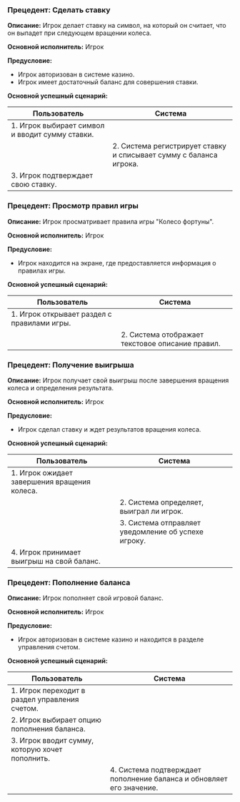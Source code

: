 ### Прецедент: Сделать ставку

**Описание:** Игрок делает ставку на символ, на который он считает, что он выпадет при следующем вращении колеса.

**Основной исполнитель:** Игрок

**Предусловие:** 
- Игрок авторизован в системе казино.
- Игрок имеет достаточный баланс для совершения ставки.

**Основной успешный сценарий:**

| Пользователь | Система |
|--------------|---------|
| 1. Игрок выбирает символ и вводит сумму ставки. | |
|              | 2. Система регистрирует ставку и списывает сумму с баланса игрока. |
| 3. Игрок подтверждает свою ставку. | |

### Прецедент: Просмотр правил игры

**Описание:** Игрок просматривает правила игры "Колесо фортуны".

**Основной исполнитель:** Игрок

**Предусловие:** 
- Игрок находится на экране, где предоставляется информация о правилах игры.

**Основной успешный сценарий:**

| Пользователь | Система |
|--------------|---------|
| 1. Игрок открывает раздел с правилами игры. | |
|              | 2. Система отображает текстовое описание правил. |

### Прецедент: Получение выигрыша

**Описание:** Игрок получает свой выигрыш после завершения вращения колеса и определения результата.

**Основной исполнитель:** Игрок

**Предусловие:** 
- Игрок сделал ставку и ждет результатов вращения колеса.

**Основной успешный сценарий:**

| Пользователь | Система |
|--------------|---------|
| 1. Игрок ожидает завершения вращения колеса. | |
|              | 2. Система определяет, выиграл ли игрок. |
|              | 3. Система отправляет уведомление об успехе игроку. |
| 4. Игрок принимает выигрыш на свой баланс. | |

### Прецедент: Пополнение баланса

**Описание:** Игрок пополняет свой игровой баланс.

**Основной исполнитель:** Игрок

**Предусловие:** 
- Игрок авторизован в системе казино и находится в разделе управления счетом.

**Основной успешный сценарий:**

| Пользователь | Система |
|--------------|---------|
| 1. Игрок переходит в раздел управления счетом. | |
| 2. Игрок выбирает опцию пополнения баланса. | |
| 3. Игрок вводит сумму, которую хочет пополнить. | |
|              | 4. Система подтверждает пополнение баланса и обновляет его значение. |
